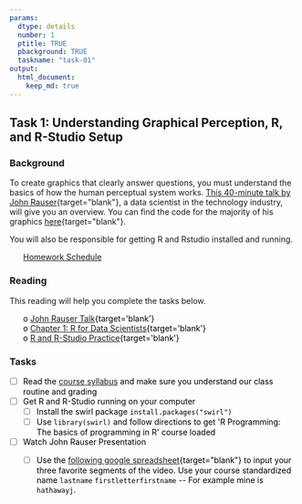 ```yaml
---
params:
  dtype: details
  number: 1
  ptitle: TRUE
  pbackground: TRUE
  taskname: "task-01"
output:
  html_document:
    keep_md: true
---
```







## Task 1: Understanding Graphical Perception, R, and R-Studio Setup 
### Background 
To create graphics that clearly answer questions, you must understand the basics of how the human perceptual system works. [This 40-minute talk by John Rauser](https://youtu.be/fSgEeI2Xpdc){target="blank"}, a data scientist in the technology industry, will give you an overview. You can find the code for the majority of his graphics [here](https://github.com/jrauser/writing/blob/master/how_humans_see_data/hhsd_notes.Rmd){target="blank"}.

You will also be responsible for getting R and Rstudio installed and running.


 * [Homework Schedule](../homework_schedule.html)




<style>
ul {
   color: black;
   list-style-type: none;
   list-style-position: outside;

}

</style>


### Reading

This reading will help you complete the tasks below.

* o [John Rauser Talk](https://youtu.be/fSgEeI2Xpdc){target='blank'}
* o [Chapter 1:  R for Data Scientists](http://r4ds.had.co.nz/index.html){target='blank'}
* o [R and R-Studio Practice](https://byuistats.github.io/M335/r_help.html){target='blank'}


### Tasks


* [ ] Read the [course syllabus](https://byuistats.github.io/M335/syllabus.html) and make sure you understand our class routine and grading
* [ ] Get R and R-Studio running on your computer
    * [ ] Install the swirl package `install.packages("swirl")`
    * [ ] Use `library(swirl)` and follow directions to get 'R Programming: The basics of programming in R' course loaded
* [ ] Watch John Rauser Presentation
    * [ ] Use the [following google spreadsheet](http://bit.ly/m335rauser){target="blank"} to input your three favorite segments of the video. Use your course standardized name `lastname` `firstletterfirstname` -- For example mine is `hathawayj`.


